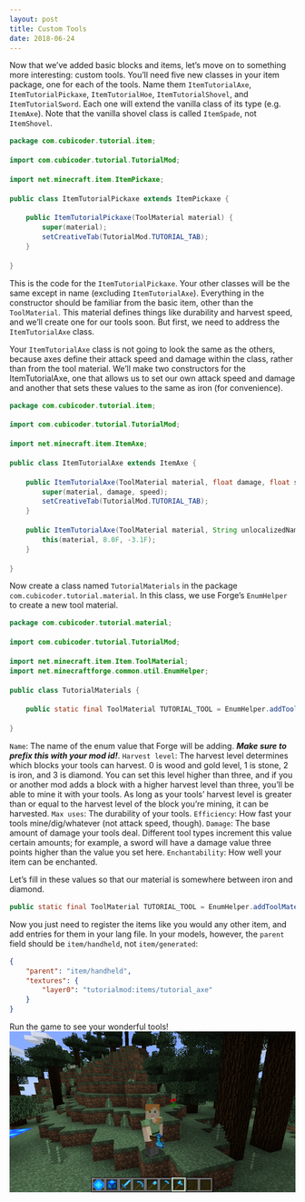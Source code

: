 ```yaml
---
layout: post
title: Custom Tools
date: 2018-06-24
---
```


Now that we’ve added basic blocks and items, let’s move on to something more interesting: custom tools. You’ll need five new classes in your item package, one for each of the tools. Name them `ItemTutorialAxe`, `ItemTutorialPickaxe`, `ItemTutorialHoe`, `ItemTutorialShovel`, and `ItemTutorialSword`. Each one will extend the vanilla class of its type (e.g. `ItemAxe`). Note that the vanilla shovel class is called `ItemSpade`, not `ItemShovel`.
```java
package com.cubicoder.tutorial.item;

import com.cubicoder.tutorial.TutorialMod;

import net.minecraft.item.ItemPickaxe;

public class ItemTutorialPickaxe extends ItemPickaxe {

	public ItemTutorialPickaxe(ToolMaterial material) {
		super(material);
		setCreativeTab(TutorialMod.TUTORIAL_TAB);
	}

}
```
This is the code for the `ItemTutorialPickaxe`. Your other classes will be the same except in name (excluding `ItemTutorialAxe`). Everything in the constructor should be familiar from the basic item, other than the `ToolMaterial`. This material defines things like durability and harvest speed, and we’ll create one for our tools soon. But first, we need to address the `ItemTutorialAxe` class.

Your `ItemTutorialAxe` class is not going to look the same as the others, because axes define their attack speed and damage within the class, rather than from the tool material. We’ll make two constructors for the ItemTutorialAxe, one that allows us to set our own attack speed and damage and another that sets these values to the same as iron (for convenience).
```java
package com.cubicoder.tutorial.item;

import com.cubicoder.tutorial.TutorialMod;

import net.minecraft.item.ItemAxe;

public class ItemTutorialAxe extends ItemAxe {

	public ItemTutorialAxe(ToolMaterial material, float damage, float speed) {
		super(material, damage, speed);
		setCreativeTab(TutorialMod.TUTORIAL_TAB);
	}

	public ItemTutorialAxe(ToolMaterial material, String unlocalizedName, String registryName) {
		this(material, 8.0F, -3.1F);
	}

}
```
Now create a class named `TutorialMaterials` in the package `com.cubicoder.tutorial.material`. In this class, we use Forge’s `EnumHelper` to create a new tool material.
```java
package com.cubicoder.tutorial.material;

import com.cubicoder.tutorial.TutorialMod;

import net.minecraft.item.Item.ToolMaterial;
import net.minecraftforge.common.util.EnumHelper;

public class TutorialMaterials {

	public static final ToolMaterial TUTORIAL_TOOL = EnumHelper.addToolMaterial(name, harvestLevel, maxUses, efficiency, damage, enchantability);

}
```
`Name`: The name of the enum value that Forge will be adding. ***Make sure to prefix this with your mod id!***.
`Harvest level`: The harvest level determines which blocks your tools can harvest. 0 is wood and gold level, 1 is stone, 2 is iron, and 3 is diamond. You can set this level higher than three, and if you or another mod adds a block with a higher harvest level than three, you’ll be able to mine it with your tools. As long as your tools’ harvest level is greater than or equal to the harvest level of the block you’re mining, it can be harvested.
`Max uses`: The durability of your tools.
`Efficiency`: How fast your tools mine/dig/whatever (not attack speed, though).
`Damage`: The base amount of damage your tools deal. Different tool types increment this value certain amounts; for example, a sword will have a damage value three points higher than the value you set here.
`Enchantability`: How well your item can be enchanted.

Let’s fill in these values so that our material is somewhere between iron and diamond.

```java
public static final ToolMaterial TUTORIAL_TOOL = EnumHelper.addToolMaterial(TutorialMod.MODID + ":" + "tutorial_tool", 2, 625, 7.0F, 2.5F, 10);
```
Now you just need to register the items like you would any other item, and add entries for them in your lang file. In your models, however, the `parent` field should be `item/handheld`, not `item/generated`:
```JSON
{
	"parent": "item/handheld",
	"textures": {
		"layer0": "tutorialmod:items/tutorial_axe"
	}
}
```
Run the game to see your wonderful tools!
![tools0](/img/8tools/tools0.png)

